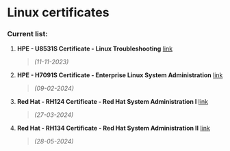 # Linux certificates

### Current list:

1. **HPE - U8531S Certificate - Linux Troubleshooting** [link](</training/Linux/U8531S Certificate - Linux Troubleshooting - Michał Walter.pdf>)
    >*(11-11-2023)*
2. **HPE - H7091S Certificate - Enterprise Linux System Administration** [link](</training/Linux/H7091S Certificate - Enterprise Linux System Administration - Michał Walter.pdf>)
    >*(09-02-2024)*
3. **Red Hat - RH124 Certificate - Red Hat System Administration I** [link](</training/Linux/RH124 Certificate - Red Hat System Administration I - Michał Walter.pdf>)
    >*(27-03-2024)*
4. **Red Hat - RH134 Certificate - Red Hat System Administration II** [link](</training/Linux/RH134 Certificate - Red Hat System Administration II - Michał Walter.pdf>)
    >*(28-05-2024)*